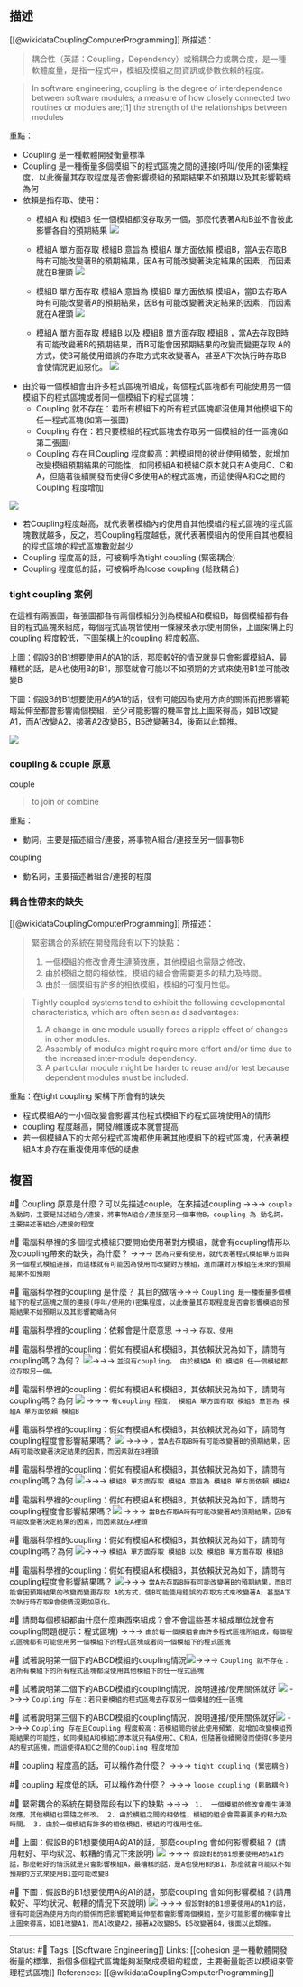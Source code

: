 
## 描述

[[@wikidataCouplingComputerProgramming]] 所描述：
> 耦合性（英語：Coupling，Dependency）或稱耦合力或耦合度，是一種軟體度量，是指一程式中，模組及模組之間資訊或參數依賴的程度。

> In software engineering, coupling is the degree of interdependence between software modules; a measure of how closely connected two routines or modules are;[1] the strength of the relationships between modules

重點：
- Coupling 是一種軟體開發衡量標準
- Coupling 是一種衡量多個模組下的程式區塊之間的連接(呼叫/使用的)密集程度，以此衡量其存取程度是否會影響模組的預期結果不如預期以及其影響範疇為何
- 依賴是指存取、使用：
	- 模組A 和 模組B 任一個模組都沒存取另一個，那麼代表著A和B並不會彼此影響各自的預期結果
	![](https://res.cloudinary.com/dqfxgtyoi/image/upload/v1658066921/blog/SoftwareEngineering/AB-NoCoupling_wrtd6f.png)
	- 模組A 單方面存取 模組B 意旨為 模組A 單方面依賴 模組B，當A去存取B時有可能改變著B的預期結果，因A有可能改變著決定結果的因素，而因素就在B裡頭
	![](https://res.cloudinary.com/dqfxgtyoi/image/upload/v1658066921/blog/SoftwareEngineering/A-to-B-Coupling_uvdngb.png)

	-  模組B 單方面存取 模組A 意旨為 模組B 單方面依賴 模組A，當B去存取A時有可能改變著A的預期結果，因B有可能改變著決定結果的因素，而因素就在A裡頭
	![](https://res.cloudinary.com/dqfxgtyoi/image/upload/v1658066921/blog/SoftwareEngineering/B-to-A-Coupling_kyjuju.png)
	- 模組A 單方面存取 模組B 以及 模組B 單方面存取 模組B ，當A去存取B時有可能改變著B的預期結果，而B可能會因預期結果的改變而變更存取 A的方式，使B可能使用錯誤的存取方式來改變著A，甚至A下次執行時存取B會使情況更加惡化。
	![](https://res.cloudinary.com/dqfxgtyoi/image/upload/v1658066921/blog/SoftwareEngineering/AB-Coupling_t2ncqi.png)
- 由於每一個模組會由許多程式區塊所組成，每個程式區塊都有可能使用另一個模組下的程式區塊或者同一個模組下的程式區塊：
	- Coupling 就不存在：若所有模組下的所有程式區塊都沒使用其他模組下的任一程式區塊(如第一張圖)
	- Coupling 存在：若只要模組的程式區塊去存取另一個模組的任一區塊(如第二張圖)
	- Coupling 存在且Coupling 程度較高：若模組間的彼此使用頻繁，就增加改變模組預期結果的可能性，如同模組A和模組C原本就只有A使用C、C和A，但隨著後續開發而使得C多使用A的程式區塊，而這使得A和C之間的Coupling 程度增加

![](https://res.cloudinary.com/dqfxgtyoi/image/upload/v1658067459/blog/SoftwareEngineering/coupling-degree_kktjsk.png)
- 若Coupling程度越高，就代表著模組內的使用自其他模組的程式區塊的程式區塊數就越多，反之，若Coupling程度越低，就代表著模組內的使用自其他模組的程式區塊的程式區塊數就越少
- Coupling 程度高的話，可被稱呼為tight coupling (緊密耦合)
- Coupling 程度低的話，可被稱呼為loose coupling (鬆散耦合)


### tight coupling 案例

在這裡有兩張圖，每張圖都各有兩個模組分別為模組A和模組B，每個模組都有各自的程式區塊來組成，每個程式區塊皆使用一條線來表示使用關係，上圖架構上的coupling 程度較低，下圖架構上的coupling 程度較高。

上圖：假設B的B1想要使用A的A1的話，那麼較好的情況就是只會影響模組A，最糟糕的話，是A也使用B的B1，那麼就會可能以不如預期的方式來使用B1並可能改變B

下圖：假設B的B1想要使用A的A1的話，很有可能因為使用方向的關係而把影響範疇延伸至都會影響兩個模組，至少可能影響的機率會比上圖來得高，如B1改變A1，而A1改變A2，接著A2改變B5，B5改變著B4，後面以此類推。

![](https://res.cloudinary.com/dqfxgtyoi/image/upload/v1658068933/blog/SoftwareEngineering/tight-coupling-example_iumhzq.png)

### coupling & couple 原意
couple
> to join or combine

重點：
- 動詞，主要是描述組合/連接，將事物A組合/連接至另一個事物B

coupling 
- 動名詞，主要描述著組合/連接的程度

### 耦合性帶來的缺失


[[@wikidataCouplingComputerProgramming]] 所描述：

> 緊密耦合的系統在開發階段有以下的缺點：
> 1.  一個模組的修改會產生漣漪效應，其他模組也需隨之修改。
> 2. 由於模組之間的相依性，模組的組合會需要更多的精力及時間。
> 3. 由於一個模組有許多的相依模組，模組的可復用性低。


> Tightly coupled systems tend to exhibit the following developmental characteristics, which are often seen as disadvantages:
>
> 1.  A change in one module usually forces a ripple effect of changes in other modules.
> 2.  Assembly of modules might require more effort and/or time due to the increased inter-module dependency.
> 3.  A particular module might be harder to reuse and/or test because dependent modules must be included.


重點：在tight coupling 架構下所會有的缺失
- 程式模組A的一小個改變會影響其他程式模組下的程式區塊使用A的情形
- coupling 程度越高，開發/維護成本就會提高
- 若一個模組A下的大部分程式區塊都使用著其他模組下的程式區塊，代表著模組A本身存在重複使用率低的疑慮

## 複習
#🧠 Coupling 原意是什麼？可以先描述couple，在來描述coupling ->->-> `couple 為動詞，主要是描述組合/連接，將事物A組合/連接至另一個事物B，coupling 為 動名詞，主要描述著組合/連接的程度`
<!--SR:!2022-11-22,41,210-->

#🧠 電腦科學裡的多個程式模組只要開始使用著對方模組，就會有coupling情形以及coupling帶來的缺失，為什麼？ ->->-> `因為只要有使用，就代表著程式模組單方面與另一個程式模組連接，而這樣就有可能因為使用而改變對方模組，進而讓對方模組在未來的預期結果不如預期`
<!--SR:!2022-11-07,72,250-->

#🧠 電腦科學裡的coupling  是什麼？ 其目的做啥->->-> `Coupling 是一種衡量多個模組下的程式區塊之間的連接(呼叫/使用的)密集程度，以此衡量其存取程度是否會影響模組的預期結果不如預期以及其影響範疇為何`
<!--SR:!2022-11-20,73,250-->

#🧠 電腦科學裡的coupling：依賴會是什麼意思 ->->-> `存取、使用`
<!--SR:!2022-11-09,73,250-->


#🧠 電腦科學裡的coupling：假如有模組A和模組B，其依賴狀況為如下，請問有coupling嗎？為何？ ![](https://res.cloudinary.com/dqfxgtyoi/image/upload/v1658066921/blog/SoftwareEngineering/AB-NoCoupling_wrtd6f.png)->->-> `並沒有coupling， 由於模組A 和 模組B 任一個模組都沒存取另一個，`
<!--SR:!2023-01-30,120,250-->

#🧠 電腦科學裡的coupling：假如有模組A和模組B，其依賴狀況為如下，請問有coupling嗎？為何	![](https://res.cloudinary.com/dqfxgtyoi/image/upload/v1658066921/blog/SoftwareEngineering/A-to-B-Coupling_uvdngb.png) ->->-> `有coupling 程度， 模組A 單方面存取 模組B 意旨為 模組A 單方面依賴 模組B`
<!--SR:!2022-11-03,69,250-->

#🧠 電腦科學裡的coupling：假如有模組A和模組B，其依賴狀況為如下，請問有coupling程度會影響結果嗎？ ![](https://res.cloudinary.com/dqfxgtyoi/image/upload/v1658066921/blog/SoftwareEngineering/A-to-B-Coupling_uvdngb.png) ->->-> `，當A去存取B時有可能改變著B的預期結果，因A有可能改變著決定結果的因素，而因素就在B裡頭`
<!--SR:!2023-03-21,150,250-->

#🧠  電腦科學裡的coupling：假如有模組A和模組B，其依賴狀況為如下，請問有coupling嗎？為何 	![](https://res.cloudinary.com/dqfxgtyoi/image/upload/v1658066921/blog/SoftwareEngineering/B-to-A-Coupling_kyjuju.png)->->-> `模組B 單方面存取 模組A 意旨為 模組B 單方面依賴 模組A`
<!--SR:!2023-03-25,153,250-->
#🧠 電腦科學裡的coupling：假如有模組A和模組B，其依賴狀況為如下，請問有coupling程度會影響結果嗎？![](https://res.cloudinary.com/dqfxgtyoi/image/upload/v1658066921/blog/SoftwareEngineering/B-to-A-Coupling_kyjuju.png) ->->-> `當B去存取A時有可能改變著A的預期結果，因B有可能改變著決定結果的因素，而因素就在A裡頭`
<!--SR:!2023-02-22,135,250-->
#🧠 電腦科學裡的coupling：假如有模組A和模組B，其依賴狀況為如下，請問有coupling嗎？為何	![](https://res.cloudinary.com/dqfxgtyoi/image/upload/v1658066921/blog/SoftwareEngineering/AB-Coupling_t2ncqi.png)->->-> `模組A 單方面存取 模組B 以及 模組B 單方面存取 模組B`
<!--SR:!2023-03-11,145,250-->
#🧠 電腦科學裡的coupling：假如有模組A和模組B，其依賴狀況為如下，請問有coupling程度會影響結果嗎？	![](https://res.cloudinary.com/dqfxgtyoi/image/upload/v1658066921/blog/SoftwareEngineering/AB-Coupling_t2ncqi.png)->->-> `當A去存取B時有可能改變著B的預期結果，而B可能會因預期結果的改變而變更存取 A的方式，使B可能使用錯誤的存取方式來改變著A，甚至A下次執行時存取B會使情況更加惡化。`
<!--SR:!2023-03-04,140,250-->

#🧠 請問每個模組都由什麼什麼東西來組成？會不會這些基本組成單位就會有coupling問題(提示：程式區塊) ->->-> `由於每一個模組會由許多程式區塊所組成，每個程式區塊都有可能使用另一個模組下的程式區塊或者同一個模組下的程式區塊`
<!--SR:!2022-11-05,70,250-->

#🧠 試著說明第一個下的ABCD模組的coupling情況![](https://res.cloudinary.com/dqfxgtyoi/image/upload/v1658067459/blog/SoftwareEngineering/coupling-degree_kktjsk.png)->->-> `Coupling 就不存在：若所有模組下的所有程式區塊都沒使用其他模組下的任一程式區塊`
<!--SR:!2023-04-25,175,250-->

#🧠 試著說明第二個下的ABCD模組的coupling情況，說明連接/使用關係就好 ![](https://res.cloudinary.com/dqfxgtyoi/image/upload/v1658067459/blog/SoftwareEngineering/coupling-degree_kktjsk.png) ->->-> `Coupling 存在：若只要模組的程式區塊去存取另一個模組的任一區塊`
<!--SR:!2022-11-02,69,250-->

#🧠 試著說明第三個下的ABCD模組的coupling情況，說明連接/使用關係就好![](https://res.cloudinary.com/dqfxgtyoi/image/upload/v1658067459/blog/SoftwareEngineering/coupling-degree_kktjsk.png) ->->-> `Coupling 存在且Coupling 程度較高：若模組間的彼此使用頻繁，就增加改變模組預期結果的可能性，如同模組A和模組C原本就只有A使用C、C和A，但隨著後續開發而使得C多使用A的程式區塊，而這使得A和C之間的Coupling 程度增加`
<!--SR:!2023-03-26,155,250-->


#🧠 coupling 程度高的話，可以稱作為什麼？ ->->-> `tight coupling (緊密耦合)`
<!--SR:!2022-11-13,39,210-->

#🧠 coupling 程度低的話，可以稱作為什麼？ ->->-> `loose coupling (鬆散耦合)`
<!--SR:!2022-11-09,73,250-->


#🧠 緊密耦合的系統在開發階段有以下的缺點 ->->-> ` 1.  一個模組的修改會產生漣漪效應，其他模組也需隨之修改。 2. 由於模組之間的相依性，模組的組合會需要更多的精力及時間。 3. 由於一個模組有許多的相依模組，模組的可復用性低。`
<!--SR:!2022-11-06,59,230-->


#🧠 上圖：假設B的B1想要使用A的A1的話，那麼coupling 會如何影響模組？ (請用較好、平均狀況、較糟的情況下來說明)  ![](https://res.cloudinary.com/dqfxgtyoi/image/upload/v1658068933/blog/SoftwareEngineering/tight-coupling-example_iumhzq.png) ->->-> `假設對B的B1想要使用A的A1的話，那麼較好的情況就是只會影響模組A，最糟糕的話，是A也使用B的B1，那麼就會可能以不如預期的方式來使用B1並可能改變B`
<!--SR:!2023-03-03,140,250-->


#🧠 下圖：假設B的B1想要使用A的A1的話，那麼coupling 會如何影響模組？(請用較好、平均狀況、較糟的情況下來說明) ![](https://res.cloudinary.com/dqfxgtyoi/image/upload/v1658068933/blog/SoftwareEngineering/tight-coupling-example_iumhzq.png) ->->-> `假設對B的B1想要使用A的A1的話，很有可能因為使用方向的關係而把影響範疇延伸至都會影響兩個模組，至少可能影響的機率會比上圖來得高，如B1改變A1，而A1改變A2，接著A2改變B5，B5改變著B4，後面以此類推。`
<!--SR:!2022-11-06,71,250-->


---
Status: #🌱 
Tags:
[[Software Engineering]]
Links:
[[cohesion 是一種軟體開發衡量的標準，指個多個程式區塊能夠凝聚成模組的程度，主要衡量能否以模組來管理程式區塊]]
References:
[[@wikidataCouplingComputerProgramming]]
